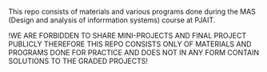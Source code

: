 ﻿This repo consists of materials and various programs done during the MAS (Design and analysis of inforrmation systems) course at PJAIT.

!WE ARE FORBIDDEN TO SHARE MINI-PROJECTS AND FINAL PROJECT PUBLICLY THEREFORE THIS REPO CONSISTS ONLY OF MATERIALS AND PROGRAMS DONE FOR PRACTICE AND DOES NOT IN ANY FORM CONTAIN SOLUTIONS TO THE GRADED PROJECTS!
